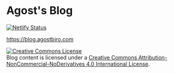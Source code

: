 # Agost's Blog

[![Netlify Status](https://api.netlify.com/api/v1/badges/650c677d-fa91-4187-a693-6eb0bc186f1c/deploy-status)](https://app.netlify.com/sites/happy-meninsky-b501d0/deploys)

https://blog.agostbiro.com

<a rel="license" href="http://creativecommons.org/licenses/by-nc-nd/4.0/"><img alt="Creative Commons License" style="border-width:0" src="https://i.creativecommons.org/l/by-nc-nd/4.0/88x31.png" /></a><br />Blog content is licensed under a <a rel="license" href="http://creativecommons.org/licenses/by-nc-nd/4.0/">Creative Commons Attribution-NonCommercial-NoDerivatives 4.0 International License</a>.

